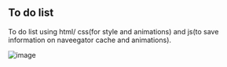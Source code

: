 ## To do list
To do list using html/ css(for style and animations) and js(to save information on naveegator cache and animations).

![image](https://user-images.githubusercontent.com/79208491/229357047-eb7e3e66-73b2-4bcc-91bc-aa5b48814ef6.png)

